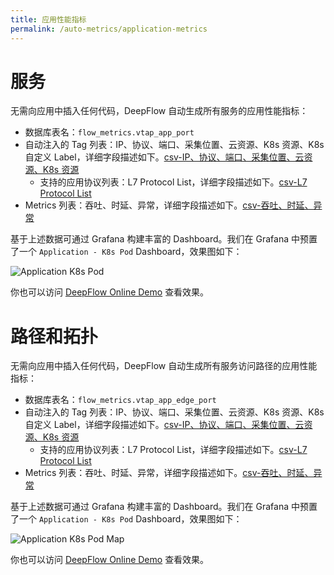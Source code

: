 ```yaml
---
title: 应用性能指标
permalink: /auto-metrics/application-metrics
---
```


# 服务

无需向应用中插入任何代码，DeepFlow 自动生成所有服务的应用性能指标：
- 数据库表名：`flow_metrics.vtap_app_port`
- 自动注入的 Tag 列表：IP、协议、端口、采集位置、云资源、K8s 资源、K8s 自定义 Label，详细字段描述如下。[csv-IP、协议、端口、采集位置、云资源、K8s 资源](https://raw.githubusercontent.com/deepflowys/deepflow/main/server/querier/db_descriptions/clickhouse/tag/flow_metrics/vtap_app_port)
  - 支持的应用协议列表：L7 Protocol List，详细字段描述如下。[csv-L7 Protocol List](https://raw.githubusercontent.com/deepflowys/deepflow/main/server/querier/db_descriptions/clickhouse/tag/enum/l7_protocol)
- Metrics 列表：吞吐、时延、异常，详细字段描述如下。[csv-吞吐、时延、异常](https://raw.githubusercontent.com/deepflowys/deepflow/main/server/querier/db_descriptions/clickhouse/metrics/flow_metrics/vtap_app_port)

基于上述数据可通过 Grafana 构建丰富的 Dashboard。我们在 Grafana 中预置了一个 `Application - K8s Pod` Dashboard，效果图如下：

![Application K8s Pod](https://yunshan-guangzhou.oss-cn-beijing.aliyuncs.com/pub/pic/202208236304362eb5efd.png)

你也可以访问 [DeepFlow Online Demo](https://ce-demo.deepflow.yunshan.net/d/Application_K8s_Pod/application-k8s-pod?var-namespace=deepflow-otel-grpc-demo&from=deepflow-doc) 查看效果。

# 路径和拓扑

无需向应用中插入任何代码，DeepFlow 自动生成所有服务访问路径的应用性能指标：
- 数据库表名：`flow_metrics.vtap_app_edge_port`
- 自动注入的 Tag 列表：IP、协议、端口、采集位置、云资源、K8s 资源、K8s 自定义 Label，详细字段描述如下。[csv-IP、协议、端口、采集位置、云资源、K8s 资源](https://raw.githubusercontent.com/deepflowys/deepflow/main/server/querier/db_descriptions/clickhouse/tag/flow_metrics/vtap_app_edge_port)
  - 支持的应用协议列表：L7 Protocol List，详细字段描述如下。[csv-L7 Protocol List](https://raw.githubusercontent.com/deepflowys/deepflow/main/server/querier/db_descriptions/clickhouse/tag/enum/l7_protocol)
- Metrics 列表：吞吐、时延、异常，详细字段描述如下。[csv-吞吐、时延、异常](https://raw.githubusercontent.com/deepflowys/deepflow/main/server/querier/db_descriptions/clickhouse/metrics/flow_metrics/vtap_app_edge_port)

基于上述数据可通过 Grafana 构建丰富的 Dashboard。我们在 Grafana 中预置了一个 `Application - K8s Pod` Dashboard，效果图如下：

![Application K8s Pod Map](https://yunshan-guangzhou.oss-cn-beijing.aliyuncs.com/pub/pic/202208236304413c79b43.png)

你也可以访问 [DeepFlow Online Demo](https://ce-demo.deepflow.yunshan.net/d/Application_K8s_Pod_Map/application-k8s-pod-map?var-namespace=deepflow-otel-grpc-demo&from=deepflow-doc) 查看效果。
